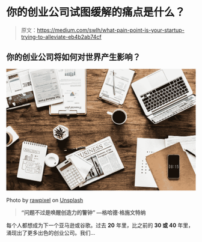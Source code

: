 # 你的创业公司试图缓解的痛点是什么？

> 原文：<https://medium.com/swlh/what-pain-point-is-your-startup-trying-to-alleviate-eb4b2ab74cf>

## 你的创业公司将如何对世界产生影响？

![](img/6d1fa1112211853189e11d9da8dbe2fc.png)

Photo by [rawpixel](https://unsplash.com/photos/-xJAb5-NJSQ?utm_source=unsplash&utm_medium=referral&utm_content=creditCopyText) on [Unsplash](https://unsplash.com/search/photos/business?utm_source=unsplash&utm_medium=referral&utm_content=creditCopyText)

> **“问题不过是唤醒创造力的警钟”
> —格哈德·格施文特纳**

每个人都想成为下一个亚马逊或谷歌。过去 **20** 年里，比之前的 **30 或 40** 年里，涌现出了更多出色的创业公司。我们…